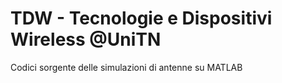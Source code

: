 # TDW - Tecnologie e Dispositivi Wireless @UniTN

Codici sorgente delle simulazioni di antenne su MATLAB